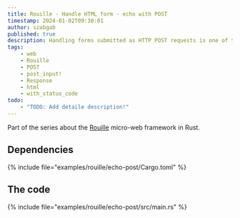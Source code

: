 ```yaml
---
title: Rouille - Handle HTML form - echo with POST
timestamp: 2024-01-02T09:30:01
author: szabgab
published: true
description: Handling forms submitted as HTTP POST requests is one of the most important ways to accept input from the user.
tags:
    - web
    - Rouille
    - POST
    - post_input!
    - Response
    - html
    - with_status_code
todo:
    - "TODO: Add detaile description!"
---
```


Part of the series about the [Rouille](/rouille) micro-web framework in Rust.


## Dependencies

{% include file="examples/rouille/echo-post/Cargo.toml" %}


## The code


{% include file="examples/rouille/echo-post/src/main.rs" %}

